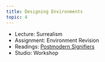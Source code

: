 ```yaml
---
title: Designing Environments
topic: 4
---
```

- Lecture: Surrealism
- Assignment: Environment Revision
- Readings: [Postmodern Signifiers](https://impr.hdyar.com/notes/postmodernSignifiers.html)
- Studio: Workshop
